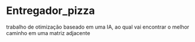 # Entregador_pizza
trabalho de otimização baseado em uma IA, ao qual vai encontrar o melhor caminho em uma matriz adjacente 
